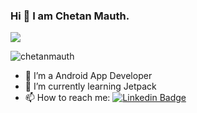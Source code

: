 ### Hi 👋 I am Chetan Mauth.

![](https://komarev.com/ghpvc/?username=chetanmauth)

<p><img src="https://github-readme-stats.vercel.app/api/top-langs?username=chetanmauth&show_icons=true&locale=en&layout=compact&theme=one_dark_pro" alt="chetanmauth" /></p>

- 🔭 I’m a Android App Developer
- 🌱 I’m currently learning Jetpack
- 📫 How to reach me: [![Linkedin Badge](https://img.shields.io/badge/-Chetan%20Mauth-blue?style=flat-square&logo=Linkedin&logoColor=white&link=https://www.linkedin.com/in/chetanmauth/)](https://www.linkedin.com/in/chetanmauth/)

  

